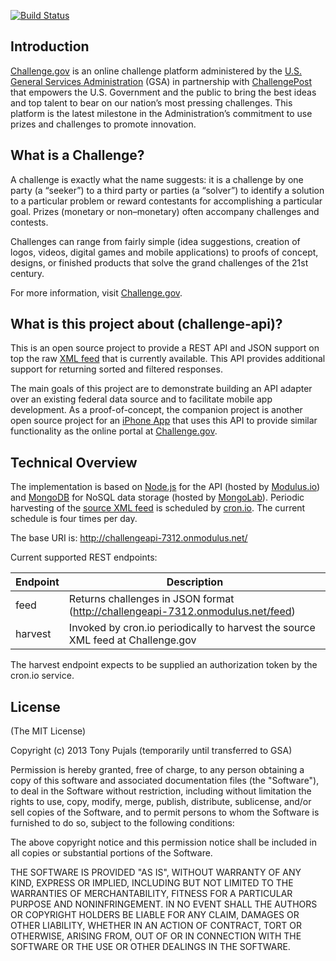 [![Build Status](https://drone.io/github.com/tonypujals/challenge-api/status.png)](https://drone.io/github.com/tonypujals/challenge-api/latest)

Introduction
------------
[Challenge.gov][1] is an online challenge platform administered by the [U.S. General Services Administration][2] (GSA) in partnership with [ChallengePost][3] that empowers the U.S. Government and the public to bring the best ideas and top talent to bear on our nation’s most pressing challenges. This platform is the latest milestone in the Administration’s commitment to use prizes and challenges to promote innovation.


What is a Challenge?
--------------------
A challenge is exactly what the name suggests: it is a challenge by one party (a “seeker”) to a third party or parties (a “solver”) to identify a solution to a particular problem or reward contestants for accomplishing a particular goal. Prizes (monetary or non–monetary) often accompany challenges and contests.

Challenges can range from fairly simple (idea suggestions, creation of logos, videos, digital games and mobile applications) to proofs of concept, designs, or finished products that solve the grand challenges of the 21st century.

For more information, visit [Challenge.gov][1].


What is this project about (challenge-api)?
-------------------------------------------
This is an open source project to provide a REST API and JSON support on top the raw [XML feed][4] that is currently available. This API provides additional support for returning sorted and filtered responses.

The main goals of this project are to demonstrate building an API adapter over an existing federal data source and to facilitate mobile app development. As a proof-of-concept, the companion project is another open source project for an [iPhone App][5] that uses this API to provide similar functionality as the online portal at [Challenge.gov][1].


Technical Overview
------------------
The implementation is based on [Node.js][6] for the API (hosted by [Modulus.io][7]) and [MongoDB][8] for NoSQL data storage (hosted by [MongoLab][9]). Periodic harvesting of the [source XML feed][4] is scheduled by [cron.io][10]. The current schedule is four times per day.

The base URI is:
http://challengeapi-7312.onmodulus.net/

Current supported REST endpoints:

Endpoint  | Description 
--------- | ------------- 
feed      | Returns challenges in JSON format (http://challengeapi-7312.onmodulus.net/feed)    
harvest   | Invoked by cron.io periodically to harvest the source XML feed at Challenge.gov

The harvest endpoint expects to be supplied an authorization token by the cron.io service.


License
-------
(The MIT License)

Copyright (c) 2013 Tony Pujals (temporarily until transferred to GSA)

Permission is hereby granted, free of charge, to any person obtaining a copy of this software and associated documentation files (the "Software"), to deal in the Software without restriction, including without limitation the rights to use, copy, modify, merge, publish, distribute, sublicense, and/or sell copies of the Software, and to permit persons to whom the Software is furnished to do so, subject to the following conditions:

The above copyright notice and this permission notice shall be included in all copies or substantial portions of the Software.

THE SOFTWARE IS PROVIDED "AS IS", WITHOUT WARRANTY OF ANY KIND, EXPRESS OR IMPLIED, INCLUDING BUT NOT LIMITED TO THE WARRANTIES OF MERCHANTABILITY, FITNESS FOR A PARTICULAR PURPOSE AND NONINFRINGEMENT. IN NO EVENT SHALL THE AUTHORS OR COPYRIGHT HOLDERS BE LIABLE FOR ANY CLAIM, DAMAGES OR OTHER LIABILITY, WHETHER IN AN ACTION OF CONTRACT, TORT OR OTHERWISE, ARISING FROM, OUT OF OR IN CONNECTION WITH THE SOFTWARE OR THE USE OR OTHER DEALINGS IN THE SOFTWARE.


[1]:  http://challenge.gov/
[2]:  http://www.gsa.gov/portal/category/100000/
[3]:  http://challengepost.com/
[4]:  http://challenge.gov/api/challenges.xml
[5]:  https://github.com/tonypujals/challenge-ios
[6]:  http://nodejs.org/
[7]:  https://modulus.io/
[8]:  http://www.mongodb.org/
[9]:  https://mongolab.com/
[10]: http://cron.io/


